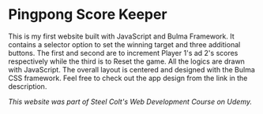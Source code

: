 # Pingpong Score Keeper
 This is my first website built with JavaScript and Bulma Framework. It contains a selector option to set the winning target and three additional buttons. The first and second are to increment Player 1's ad 2's scores respectively while the third is to Reset the game. All the logics are drawn with JavaScript. The overall layout is centered and designed with the Bulma CSS framework. Feel free to check out the app design from the link in the description. 

 *This website was part of Steel Colt's Web Development Course on Udemy.*
